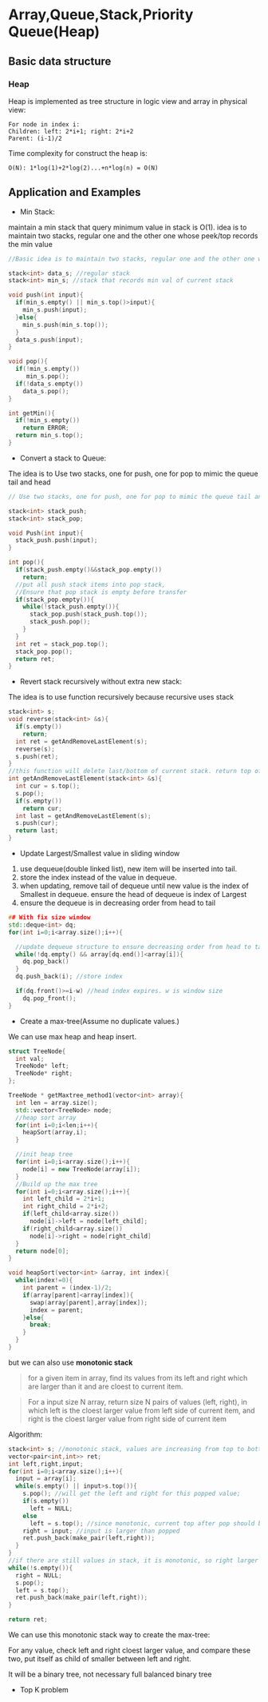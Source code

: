 # Array,Queue,Stack,Priority Queue(Heap)

## Basic data structure
### Heap

Heap is implemented as tree structure in logic view and array in physical view:

```shell
For node in index i:
Children: left: 2*i+1; right: 2*i+2
Parent: (i-1)/2
```

Time complexity for construct the heap is:

```shell
O(N): 1*log(1)+2*log(2)...+n*log(n) = O(N)
```

## Application and Examples

* Min Stack:

maintain a min stack that query  minimum value in stack is O(1). idea is to maintain two stacks, regular one and the other one whose peek/top records the min value

```CPP
//Basic idea is to maintain two stacks, regular one and the other one whose peek/top records the min value

stack<int> data_s; //regular stack
stack<int> min_s; //stack that records min val of current stack

void push(int input){
  if(min_s.empty() || min_s.top()>input){
    min_s.push(input);
  }else{
    min_s.push(min_s.top());
  }
  data_s.push(input);
}

void pop(){
  if(!min_s.empty())
     min_s.pop();
  if(!data_s.empty())
    data_s.pop();
}

int getMin(){
  if(!min_s.empty())
    return ERROR;
  return min_s.top();
}
```

* Convert a stack to Queue:

The idea is to Use two stacks, one for push, one for pop to mimic the queue tail and head
```CPP
// Use two stacks, one for push, one for pop to mimic the queue tail and head

stack<int> stack_push;
stack<int> stack_pop;

void Push(int input){
  stack_push.push(input);
}

int pop(){
  if(stack_push.empty()&&stack_pop.empty())
    return;
  //put all push stack items into pop stack,
  //Ensure that pop stack is empty before transfer
  if(stack_pop.empty()){
    while(!stack_push.empty()){
      stack_pop.push(stack_push.top());
      stack_push.pop();
    }
  }
  int ret = stack_pop.top();
  stack_pop.pop();
  return ret;
}
```

* Revert stack recursively without extra new stack:

The idea is to use function recursively because recursive uses stack
```CPP
stack<int> s;
void reverse(stack<int> &s){
  if(s.empty())
    return;
  int ret = getAndRemoveLastElement(s);
  reverse(s);
  s.push(ret);
}
//this function will delete last/bottom of current stack. return top of current stack
int getAndRemoveLastElement(stack<int> &s){
  int cur = s.top();
  s.pop();
  if(s.empty())
    return cur;
  int last = getAndRemoveLastElement(s);
  s.push(cur);
  return last;
}

```

* Update Largest/Smallest value in sliding window

1. use dequeue(double linked list), new item will be inserted into tail.
2. store the index instead of the value in dequeue.
3. when updating, remove tail of dequeue until new value is the index of Smallest in dequeue. ensure the head of dequeue is index of Largest
4. ensure the dequeue is in decreasing order from head to tail


```CPP
## With fix size window
std::deque<int> dq;
for(int i=0;i<array.size();i++){

  //update dequeue structure to ensure decreasing order from head to tail.
  while(!dq.empty() && array[dq.end()]<array[i]){
    dq.pop_back()
  }
  dq.push_back(i); //store index

  if(dq.front()>=i-w) //head index expires. w is window size
    dq.pop_front();
}
```

* Create a max-tree(Assume no duplicate values.)

We can use max heap and heap insert.
```CPP
struct TreeNode{
  int val;
  TreeNode* left;
  TreeNode* right;
};

TreeNode * getMaxtree_method1(vector<int> array){
  int len = array.size();
  std::vector<TreeNode> node;
  //heap sort array
  for(int i=0;i<len;i++){
    heapSort(array,i);
  }

  //init heap tree
  for(int i=0;i<array.size();i++){
    node[i] = new TreeNode(array[i]);
  }
  //Build up the max tree
  for(int i=0;i<array.size();i++){
    int left_child = 2*i+1;
    int right_child = 2*i+2;
    if(left_child<array.size())
      node[i]->left = node[left_child];
    if(right_child<array.size())
      node[i]->right = node[right_child]
  }
  return node[0];
}

void heapSort(vector<int> &array, int index){
  while(index!=0){
    int parent = (index-1)/2;
    if(array[parent]<array[index]){
      swap(array[parent],array[index]);
      index = parent;
    }else{
      break;
    }
  }
}
```


but we can also use __monotonic stack__

> for a given item in array, find its values from its left and right which are larger than it and are cloest to current item.

> For a input size N array, return size N pairs of values (left, right), in which left is the cloest larger value from left side of current item, and right is the cloest larger value from right side of current item

Algorithm:
```CPP
stack<int> s; //monotonic stack, values are increasing from top to bottom
vector<pair<int,int>> ret;
int left,right,input;
for(int i=0;i<array.size();i++){
  input = array[i];
  while(s.empty() || input>s.top()){
    s.pop(); //will get the left and right for this popped value;
    if(s.empty())
      left = NULL;
    else
      left = s.top(); //since monotonic, current top after pop should be larger
    right = input; //input is larger than popped
    ret.push_back(make_pair(left,right));
  }
}
//if there are still values in stack, it is monotonic, so right larger is NULL
while(!s.empty()){
  right = NULL;
  s.pop();
  left = s.top();
  ret.push_back(make_pair(left,right));
}

return ret;
```

We can use this monotonic stack way to create the max-tree:

For any value, check left and right cloest larger value, and compare these two, put itself as child of smaller between left and right.

It will be a binary tree, not necessary full balanced binary tree


* Top K problem
